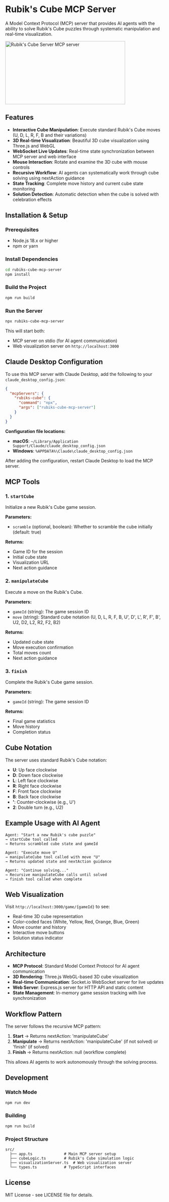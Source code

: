 # Rubik's Cube MCP Server

A Model Context Protocol (MCP) server that provides AI agents with the ability to solve Rubik's Cube puzzles through systematic manipulation and real-time visualization.

<a href="https://glama.ai/mcp/servers/@fritzprix/rubiks-cube-mcp-server">
  <img width="380" height="200" src="https://glama.ai/mcp/servers/@fritzprix/rubiks-cube-mcp-server/badge" alt="Rubik's Cube Server MCP server" />
</a>

## Features

- **Interactive Cube Manipulation**: Execute standard Rubik's Cube moves (U, D, L, R, F, B and their variations)
- **3D Real-time Visualization**: Beautiful 3D cube visualization using Three.js and WebGL
- **WebSocket Live Updates**: Real-time state synchronization between MCP server and web interface
- **Mouse Interaction**: Rotate and examine the 3D cube with mouse controls
- **Recursive Workflow**: AI agents can systematically work through cube solving using nextAction guidance
- **State Tracking**: Complete move history and current cube state monitoring
- **Solution Detection**: Automatic detection when the cube is solved with celebration effects

## Installation & Setup

### Prerequisites

- Node.js 18.x or higher
- npm or yarn

### Install Dependencies

```bash
cd rubiks-cube-mcp-server
npm install
```

### Build the Project

```bash
npm run build
```

### Run the Server

```bash
npx rubiks-cube-mcp-server
```

This will start both:

- MCP server on stdio (for AI agent communication)
- Web visualization server on `http://localhost:3000`

## Claude Desktop Configuration

To use this MCP server with Claude Desktop, add the following to your `claude_desktop_config.json`:

```json
{
  "mcpServers": {
    "rubiks-cube": {
      "command": "npx",
      "args": ["rubiks-cube-mcp-server"]
    }
  }
}
```

**Configuration file locations:**

- **macOS**: `~/Library/Application Support/Claude/claude_desktop_config.json`
- **Windows**: `%APPDATA%\Claude\claude_desktop_config.json`

After adding the configuration, restart Claude Desktop to load the MCP server.

## MCP Tools

### 1. `startCube`

Initialize a new Rubik's Cube game session.

**Parameters:**

- `scramble` (optional, boolean): Whether to scramble the cube initially (default: true)

**Returns:**

- Game ID for the session
- Initial cube state
- Visualization URL
- Next action guidance

### 2. `manipulateCube`

Execute a move on the Rubik's Cube.

**Parameters:**

- `gameId` (string): The game session ID
- `move` (string): Standard cube notation (U, D, L, R, F, B, U', D', L', R', F', B', U2, D2, L2, R2, F2, B2)

**Returns:**

- Updated cube state
- Move execution confirmation
- Total moves count
- Next action guidance

### 3. `finish`

Complete the Rubik's Cube game session.

**Parameters:**

- `gameId` (string): The game session ID

**Returns:**

- Final game statistics
- Move history
- Completion status

## Cube Notation

The server uses standard Rubik's Cube notation:

- **U**: Up face clockwise
- **D**: Down face clockwise
- **L**: Left face clockwise
- **R**: Right face clockwise
- **F**: Front face clockwise
- **B**: Back face clockwise
- **'**: Counter-clockwise (e.g., U')
- **2**: Double turn (e.g., U2)

## Example Usage with AI Agent

```
Agent: "Start a new Rubik's cube puzzle"
→ startCube tool called
→ Returns scrambled cube state and gameId

Agent: "Execute move U"
→ manipulateCube tool called with move "U"
→ Returns updated state and nextAction guidance

Agent: "Continue solving..."
→ Recursive manipulateCube calls until solved
→ finish tool called when complete
```

## Web Visualization

Visit `http://localhost:3000/game/{gameId}` to see:

- Real-time 3D cube representation
- Color-coded faces (White, Yellow, Red, Orange, Blue, Green)
- Move counter and history
- Interactive move buttons
- Solution status indicator

## Architecture

- **MCP Protocol**: Standard Model Context Protocol for AI agent communication
- **3D Rendering**: Three.js WebGL-based 3D cube visualization
- **Real-time Communication**: Socket.io WebSocket server for live updates
- **Web Server**: Express.js server for HTTP API and static content
- **State Management**: In-memory game session tracking with live synchronization

## Workflow Pattern

The server follows the recursive MCP pattern:

1. **Start** → Returns nextAction: 'manipulateCube'
2. **Manipulate** → Returns nextAction: 'manipulateCube' (if not solved) or 'finish' (if solved)
3. **Finish** → Returns nextAction: null (workflow complete)

This allows AI agents to work autonomously through the solving process.

## Development

### Watch Mode

```bash
npm run dev
```

### Building

```bash
npm run build
```

### Project Structure

```
src/
  ├── app.ts              # Main MCP server setup
  ├── cubeLogic.ts        # Rubik's Cube simulation logic
  ├── visualizationServer.ts  # Web visualization server
  └── types.ts            # TypeScript interfaces
```

## License

MIT License - see LICENSE file for details.